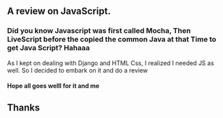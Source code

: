## A review on JavaScript.
### Did you know Javascript was first called Mocha, Then LiveScript before the copied the common Java at that Time to get Java Script? Hahaaa

As I kept on dealing with Django and HTML Css, I realized I needed JS as well. So I decided to embark on it and do a review
#### Hope all goes welll for it and me

## Thanks
